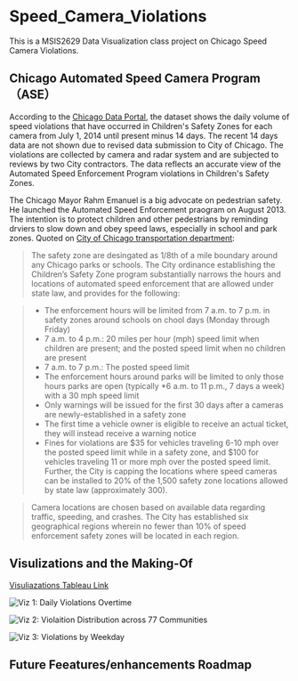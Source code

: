 # Speed_Camera_Violations
This is a MSIS2629 Data Visualization class project on Chicago Speed Camera Violations. 

## Chicago Automated Speed Camera Program（ASE）
According to the [Chicago Data Portal](https://data.cityofchicago.org/Transportation/Speed-Camera-Violations/gncf-3xbx), the dataset shows the daily volume of speed violations that have occurred in Children's Safety Zones for each camera from July 1, 2014 until present minus 14 days. The recent 14 days data are not shown due to revised data submission to City of Chicago. The violations are collected by camera and radar system and are subjected to reviews by two City contractors. The data reflects an accurate view of the Automated Speed Enforcement Program violations in Children's Safety Zones. 

The Chicago Mayor Rahm Emanuel is a big advocate on pedestrian safety. He launched the Automated Speed Enforcement praogram on August 2013. The intention is to protect children and other pedestrians by reminding drviers to slow down and obey speed laws, especially in school and park zones. Quoted on [City of Chicago transportation department](https://www.chicago.gov/city/en/depts/cdot/supp_info/children_s_safetyzoneporgramautomaticspeedenforcement.html):
> The safety zone are desingated as 1/8th of a mile boundary around any Chicago parks or schools. The City ordinance establishing the Children’s Safety Zone program substantially narrows the hours and locations of automated speed enforcement that are allowed under state law, and provides for the following:

> * The enforcement hours will be limited from 7 a.m. to 7 p.m. in safety zones around schools on chool days (Monday through Friday)
>  * 7 a.m. to 4 p.m.: 20 miles per hour (mph) speed limit when children are present; and the posted speed limit when no children are present
>  * 7 a.m. to 7 p.m.: The posted speed limit
> * The enforcement hours around parks will be limited to only those hours parks are open (typically *6 a.m. to 11 p.m., 7 days a week) with a 30 mph speed limit
> * Only warnings will be issued for the first 30 days after a cameras are newly-established in a safety zone
> * The first time a vehicle owner is eligible to receive an actual ticket, they will instead receive a warning notice
> * Fines for violations are $35 for vehicles traveling 6-10 mph over the posted speed limit while in a safety zone, and $100 for vehicles traveling 11 or more mph over the posted speed limit.  
> Further, the City is capping the locations where speed cameras can be installed to 20% of the 1,500 safety zone locations allowed by state law (approximately 300). 

> Camera locations are chosen based on available data regarding traffic, speeding, and crashes.  The City has established six geographical regions wherein no fewer than 10% of speed enforcement safety zones will be located in each region.




## Visulizations and the Making-Of

[Visuliazations Tableau Link](https://public.tableau.com/profile/maria7939#!/vizhome/Version13VizforMayor/Sheet2)

![Viz 1: Daily Violations Overtime](https://github.com/jymhe120/Speed_Camera_Violations/blob/master/Daily%20Violations%20Overtime.png)


![Viz 2: Violaition Distribution across 77 Communities ](https://github.com/jymhe120/Speed_Camera_Violations/blob/master/Violation%20Distribution%20across%2077%20Communities.png)

![Viz 3: Violations by Weekday](https://github.com/jymhe120/Speed_Camera_Violations/blob/master/Violations%20by%20Weekdays.png)

## Future Feeatures/enhancements Roadmap



